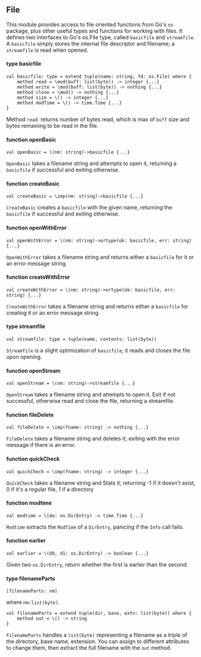 ## File

This module provides access to file oriented functions from Go's `os` package, plus other useful types and functions for working with files. It defines two interfaces to Go's os.File type, called `basicfile` and `streamfile`. A `basicfile` simply stores the internal file descriptor and filename; a `streamfile` is read when opened.   

#### type basicfile

    val basicfile: type = extend tuple(name: string, fd: os.File) where {
        method read = \mod(buff: list(byte)) -> integer {...}
        method write = \mod(buff: list(byte)) -> nothing {...}
        method close = \mod() -> nothing {...}
        method size = \() -> integer {...}
        method modTime = \() -> time.Time {...}
    }

Method `read`: returns number of bytes read, which is max of `buff` size and bytes remaining to be read in the file.

#### function openBasic

    val openBasic = \(nm: string)->basicfile {...}
`OpenBasic` takes a filename string and attempts to open it, returning a `basicfile` if successful and exiting otherwise.

#### function createBasic

    val createBasic = \imp(nm: string)->basicfile {...}
`CreateBasic` creates a `basicfile` with the given name, returning the `basicfile` if successful and exiting otherwise.

#### function openWithError

    val openWithError = \(nm: string)->ortype(ok: basicfile, err: string) {...}
`OpenWithError` takes a filename string and returns either a `basicfile` for it or an error message string.

#### function createWithError

    val createWithError = \(nm: string)->ortype(ok: basicfile, err: string) {...}
`CreateWithError` takes a filename string and returns either a `basicfile` for creating it or an error message string.

#### type streamfile

    val streamfile: type = tuple(name, contents: list(byte))
`Streamfile` is a slight optimization of `basicfile`; it reads and closes the file upon opening.

#### function openStream

    val openStream = \(nm: string)->streamfile {...}
`OpenStream` takes a filename string and attempts to open it. Exit if not successful, otherwise read and close the file, returning a streamfile.

#### function fileDelete

    val fileDelete = \imp(fname: string) -> nothing {...}
`FileDelete` takes a filename string and deletes it; exiting with the error message if there is an error.

#### function quickCheck

    val quickCheck = \imp(fname: string) -> integer {...}
`QuickCheck` takes a filename string and Stats it; returning -1 if it doesn't exist, 0 if it's a regular file, 1 if a directory

#### function modtime

    val modtime = \(de: os.DirEntry) -> time.Time {...}
`Modtime` extracts the `ModTime` of a `DirEntry`, panicing if the `Info` call fails.

#### function earlier

    val earlier = \(d0, d1: os.DirEntry) -> boolean {...}
Given two `os.DirEntry`, return whether the first is earlier than the second. 

#### type filenameParts

    [filenameParts: nm]
where `nm:list(byte)`. 

    val filenameParts = extend tuple(dir, base, extn: list(byte)) where {
        method out = \() -> string
    }
`FilenameParts` handles a `list(byte)` representing a filename as a triple of the directory, base name, extension. You can assign to different attributes to change them, then extract the full filename with the `out` method. 

